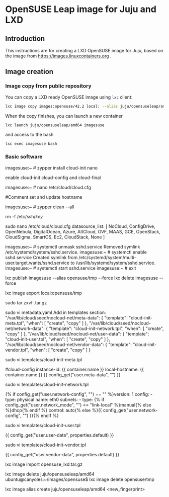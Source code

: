 # OpenSUSE Leap image for Juju and LXD

## Introduction

This instructions are for creating a LXD OpenSUSE image for Juju, based on
the image from https://images.linuxcontainers.org .

## Image creation

### Image copy from public repository

You can copy a LXD ready OpenSUSE image using `lxc` client:

```bash
lxc image copy images:opensuse/42.2 local: --alias juju/opensuseleap/amd64
```

When the copy finishes, you can launch a new container
```bash
lxc launch juju/opensuseleap/amd64 imagesuse
```

and access to the bash

```bash
lxc exec imagesuse bash
```
 
### Basic software

imagesuse:~ # zypper install cloud-init nano

enable cloud-init cloud-config and cloud-final

imagesuse:~ # nano /etc/cloud/cloud.cfg

#Comment set and update hostname

imagesuse:~ # zypper clean --all

rm -f /etc/ssh/*key*

sudo nano /etc/cloud/cloud.cfg
datasource_list: [ NoCloud, ConfigDrive, OpenNebula, DigitalOcean, Azure, AltCloud, OVF, MAAS, GCE, OpenStack, CloudSigma, SmartOS, Ec2, CloudStack, None ]

imagesuse:~ # systemctl unmask sshd.service
Removed symlink /etc/systemd/system/sshd.service.
imagesuse:~ # systemctl enable sshd.service
Created symlink from /etc/systemd/system/multi-user.target.wants/sshd.service to /usr/lib/systemd/system/sshd.service.
imagesuse:~ # systemctl start sshd.service
imagesuse:~ # exit

lxc publish imagesuse --alias opensuse/tmp --force
lxc delete imagesuse --force

lxc image export local:opensuse/tmp

sudo tar zxvf <fingerprint>.tar.gz

sudo vi metadata.yaml
Add in templates section:
        "/var/lib/cloud/seed/nocloud-net/meta-data": {
            "template": "cloud-init-meta.tpl",
            "when": [
                "create",
                "copy"
            ]
        },
        "/var/lib/cloud/seed/nocloud-net/network-data": {
            "template": "cloud-init-network.tpl",
            "when": [
                "create",
                "copy"
            ]
        },
        "/var/lib/cloud/seed/nocloud-net/user-data": {
            "template": "cloud-init-user.tpl",
            "when": [
                "create",
                "copy"
            ]
        },
        "/var/lib/cloud/seed/nocloud-net/vendor-data": {
            "template": "cloud-init-vendor.tpl",
            "when": [
                "create",
                "copy"
            ]
        }




sudo vi templates/cloud-init-meta.tpl

#cloud-config
instance-id: {{ container.name }}
local-hostname: {{ container.name }}
{{ config_get("user.meta-data", "") }}

sudo vi templates/cloud-init-network.tpl

{% if config_get("user.network-config", "") == "" %}version: 1
config:
    - type: physical
      name: eth0
      subnets:
          - type: {% if config_get("user.network_mode", "") == "link-local" %}manual{% else %}dhcp{% endif %}
            control: auto{% else %}{{ config_get("user.network-config", "") }}{% endif %}

sudo vi templates/cloud-init-user.tpl

{{ config_get("user.user-data", properties.default) }}

sudo vi templates/cloud-init-vendor.tpl

{{ config_get("user.vendor-data", properties.default) }}


lxc image import opensuse_lxd.tar.gz

lxc image delete juju/opensuseleap/amd64
ubuntu@canyoles:~/images/opensuse$ lxc image delete opensuse/tmp

lxc image alias create juju/opensuseleap/amd64 <new_fingerprint>

